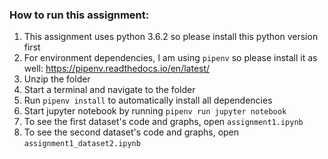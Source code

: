 ### How to run this assignment:
1. This assignment uses python 3.6.2 so please install this python version first
2. For environment dependencies, I am using `pipenv` so please install it as well: https://pipenv.readthedocs.io/en/latest/
3. Unzip the folder
4. Start a terminal and navigate to the folder
5. Run `pipenv install` to automatically install all dependencies
6. Start jupyter notebook by running `pipenv run jupyter notebook`
7. To see the first dataset's code and graphs, open `assignment1.ipynb`
8. To see the second dataset's code and graphs, open `assignment1_dataset2.ipynb`